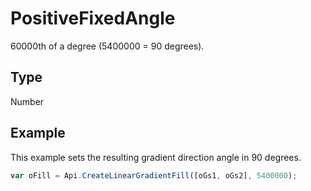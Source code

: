 # PositiveFixedAngle

60000th of a degree (5400000 = 90 degrees).

## Type

Number

## Example

This example sets the resulting gradient direction angle in 90 degrees.

```javascript
var oFill = Api.CreateLinearGradientFill([oGs1, oGs2], 5400000);
```